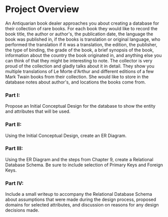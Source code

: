 # Project Overview

An Antiquarian book dealer approaches you about creating a database for their collection of
rare books. For each book they would like to record the book title, the author or author's, the
publication date, the language the book was published in, if the books is translation or original
language, who performed the translation if it was a translation, the edition, the publisher, the
type of binding, the grade of the book, a brief synopsis of the book, information about the
country the book originated in, and anything else you can think of that they might be interesting
to note. The collector is very proud of the collection and gladly talks about it in detail. They show
you multiple translations of Le Morte d'Arthur and different editions of a few Mark Twain books
from their collection. She would like to store in the database notes about author's, and locations
the books come from.

### Part I:
Propose an Initial Conceptual Design for the database to show the entity and attributes that will
be used.

### Part II:
Using the Initial Conceptual Design, create an ER Diagram.

### Part III:
Using the ER Diagram and the steps from Chapter 9, create a Relational Database Schema. Be sure to include selection of 
Primary Keys and Foreign Keys.

### Part IV:
Include a small writeup to accompany the Relational Database Schema about assumptions that were made during the
design process, proposed domains for selected attributes, and discussion on reasons for any
design decisions made.
